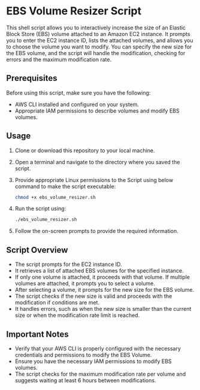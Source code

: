 # EBS Volume Resizer Script

This shell script allows you to interactively increase the size of an Elastic Block Store (EBS) volume attached to an Amazon EC2 instance. It prompts you to enter the EC2 instance ID, lists the attached volumes, and allows you to choose the volume you want to modify. You can specify the new size for the EBS volume, and the script will handle the modification, checking for errors and the maximum modification rate.

## Prerequisites

Before using this script, make sure you have the following:

- AWS CLI installed and configured on your system.
- Appropriate IAM permissions to describe volumes and modify EBS volumes.

## Usage

1. Clone or download this repository to your local machine.

2. Open a terminal and navigate to the directory where you saved the script.

3. Provide appropriate Linux permissions to the Script using below command to make the script executable:

   ```bash
   chmod +x ebs_volume_resizer.sh

4. Run the script using:

   ```bash
   ./ebs_volume_resizer.sh

5. Follow the on-screen prompts to provide the required information.

## Script Overview
- The script prompts for the EC2 instance ID.
- It retrieves a list of attached EBS volumes for the specified instance.
- If only one volume is attached, it proceeds with that volume. If multiple volumes are attached, it prompts you to select a volume.
- After selecting a volume, it prompts for the new size for the EBS volume.
- The script checks if the new size is valid and proceeds with the modification if conditions are met.
- It handles errors, such as when the new size is smaller than the current size or when the modification rate limit is reached.

## Important Notes
- Verify that your AWS CLI is properly configured with the necessary credentials and permissions to modify the EBS Volume.
- Ensure you have the necessary IAM permissions to modify EBS volumes.
- The script checks for the maximum modification rate per volume and suggests waiting at least 6 hours between modifications.
